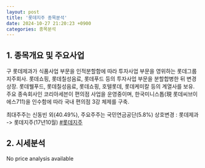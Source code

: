 ```yaml
---
layout: post
title: '롯데지주 종목분석'
date: 2024-10-27 21:20:23 +0900
categories: 종목분석
---
```


## 1. 종목개요 및 주요사업

구 롯데제과가 식품사업 부문을 인적분할함에 따라 투자사업 부문을 영위하는 롯데그룹 지주회사. 롯데쇼핑, 롯데칠성음료, 롯데푸드 등의 투자사업 부문을 분할합병한 뒤 변경상장. 롯데웰푸드, 롯데칠성음료, 롯데쇼핑, 호텔롯데, 롯데케미칼 등의 계열사를 보유. 주요 종속회사인 코리아세븐이 편의점 사업을 운영중이며, 한국미니스톱(現 롯데씨브이에스711)을 인수함에 따라 국내 편의점 3강 체제를 구축.

최대주주는 신동빈 외(40.49%), 주요주주는 국민연금공단(5.8%) 상호변경 : 롯데제과 -> 롯데지주(17년10월)
[#롯데지주](#)

## 2. 시세분석

No price analysis available
